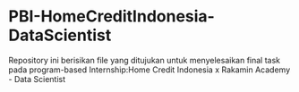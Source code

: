 # PBI-HomeCreditIndonesia-DataScientist
Repository ini berisikan file yang ditujukan untuk menyelesaikan final task pada program-based Internship:Home Credit Indonesia x Rakamin Academy - Data Scientist
